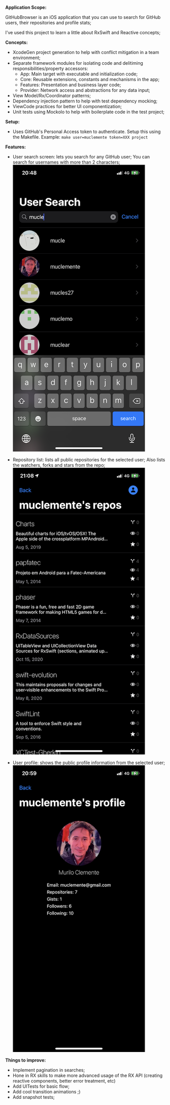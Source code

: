 **Application Scope:**

GitHubBrowser is an iOS application that you can use to search for GitHub users, their repositories and profile stats;

I've used this project to learn a little about RxSwift and Reactive concepts;

**Concepts:**

- XcodeGen project generation to help with conflict mitigation in a team environment;
- Separate framework modules for isolating code and delitiming responsibilities/property accessors:
    - App: Main target with executable and initialization code;
    - Core: Reusable extensions, constants and mechanisms in the app;
    - Features: Presentation and business layer code;
    - Provider: Network access and abstractions for any data input;
- View Model/Rx/Coordinator patterns;
- Dependency injection pattern to help with test dependency mocking;
- ViewCode practices for better UI componentization;
- Unit tests using Mockolo to help with boilerplate code in the test project;

**Setup:**

- Uses GitHub's Personal Access token to authenticate. Setup this using the Makefile. Example:
`make user=muclemente token=XXX project`

**Features:**
- User search screen: lets you search for any GitHub user; You can search for usernames with more than 2 characters;
![Search](./Documents/search.png)

- Repository list: lists all public repositories for the selected user; Also lists the watchers, forks and stars from the repo;
![Repositories](./Documents/repoList.png)

- User profile: shows the public profile information from the selected user;
![Profile](./Documents/profile.png)

**Things to improve:**
- Implement pagination in searches;
- Hone in RX skills to make more advanced usage of the RX API (creating reactive components, better error treatment, etc)
- Add UITests for basic flow;
- Add cool transition animations ;)
- Add snapshot tests;
